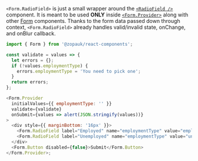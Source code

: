 `<Form.RadioField>` is just a small wrapper around the [`<RadioField />`](#/Components/Molecules/RadioField) component. It is meant to be used **ONLY** inside [`<Form.Provider>`](#/Organisms/Form/FormProvider) along with other [Form](#/Organisms/Form) components. Thanks to the form data passed down through context, `<Form.RadioField>` already handles valid/invalid state, onChange, and onBlur callback.

```js
import { Form } from '@zopauk/react-components';

const validate = values => {
  let errors = {};
  if (!values.employmentType) {
    errors.employmentType = 'You need to pick one';
  }
  return errors;
};

<Form.Provider
  initialValues={{ employmentType: '' }}
  validate={validate}
  onSubmit={values => alert(JSON.stringify(values))}
>
  <div style={{ marginBottom: '16px' }}>
    <Form.RadioField label="Employed" name="employmentType" value="employed" />
    <Form.RadioField label="Unemployed" name="employmentType" value="unemployed" />
  </div>
  <Form.Button disabled={false}>Submit</Form.Button>
</Form.Provider>;
```
